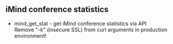 ## iMind conference statistics
- mind_get_stat - get iMind conference statistics via API<br/>
Remove "-k" (insecure SSL) from curl arguments in production environment!
